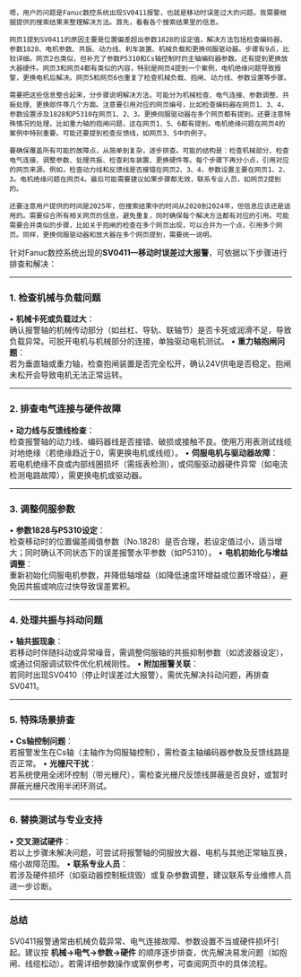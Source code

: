 ```text
嗯，用户的问题是Fanuc数控系统出现SV0411报警，也就是移动时误差过大的问题。我需要根据提供的搜索结果来整理解决方法。首先，看看各个搜索结果里的信息。

网页1提到SV0411的原因主要是位置偏差超出参数1828的设定值，解决方法包括检查编码器、参数1828、电机参数、共振、动力线、刹车装置、机械负载和更换伺服驱动器。步骤有9点，比较详细。网页2也类似，但补充了参数P5310和Cs轴控制时的主轴编码器参数。还有提到更换放大器硬件。网页3和网页4都有类似的内容，特别是网页4提到一个案例，电机绝缘问题导致报警，更换电机后解决。网页5和网页6也重复了检查机械负载、抱闸、动力线、参数设置等步骤。

需要把这些信息整合起来，分步骤说明解决方法。可能分为机械检查、电气连接、参数调整、共振处理、更换部件等几个方面。注意要引用对应的网页编号，比如检查编码器在网页1、3、4，参数设置涉及1828和P5310在网页1、2、3。更换伺服驱动器在多个网页都有提到。还要注意特殊情况的处理，比如重力轴的抱闸问题，这在网页1、5、6都有提到。电机绝缘问题在网页4的案例中特别重要。可能还要提到检查反馈线，如网页3、5中的例子。

要确保覆盖所有可能的故障点，从简单到复杂，逐步排查。可能的结构是：检查机械部分、检查电气连接、调整参数、处理共振、检查刹车装置、更换硬件等。每个步骤下再分小点，引用对应的网页来源。例如，检查动力线和反馈线是否接错在网页2、3、4，参数设置主要在网页1、2、3。电机绝缘问题在网页4。最后可能需要建议如果步骤都无效，联系专业人员，如网页2提到的。

还要注意用户提供的时间是2025年，但搜索结果中的时间从2020到2024年，但信息应该还是适用的。需要综合所有相关网页的信息，避免重复，同时确保每个解决方法都有对应的引用。可能需要合并类似的步骤，比如关于抱闸的检查在多个网页出现，可以合并为一个点，引用多个网页。同样，更换伺服驱动器和放大器在多个网页提到，需要统一说明。
```
针对Fanuc数控系统出现的**SV0411—移动时误差过大报警**，可依据以下步骤进行排查和解决：

---

### **1. 检查机械与负载问题**
• **机械卡死或负载过大**：  
  确认报警轴的机械传动部分（如丝杠、导轨、联轴节）是否卡死或润滑不足，导致负载异常。可脱开电机与机械部分的连接，单独驱动电机测试。
• **重力轴抱闸问题**：  
  若为垂直轴或重力轴，检查抱闸装置是否完全松开，确认24V供电是否稳定。抱闸未松开会导致电机无法正常运转。

---

### **2. 排查电气连接与硬件故障**
• **动力线与反馈线检查**：  
  检查报警轴的动力线、编码器线是否接错、破损或接触不良。使用万用表测试线缆对地绝缘（若绝缘趋近于0，需更换电机或线缆）。
• **伺服电机与驱动器故障**：  
  若电机绝缘不良或内部线圈损坏（需摇表检测），或伺服驱动器硬件异常（如电流检测电路故障），需更换电机或驱动器。

---

### **3. 调整伺服参数**
• **参数1828与P5310设定**：  
  检查移动时的位置偏差阈值参数（No.1828）是否合理，若设定值过小，适当增大；同时确认不同状态下的误差报警水平参数（如P5310）。
• **电机初始化与增益调整**：  
  重新初始化伺服电机参数，并降低轴增益（如降低速度环增益或位置环增益），避免因共振或响应过快导致误差累积。

---

### **4. 处理共振与抖动问题**
• **轴共振现象**：  
  若移动时伴随抖动或异常噪音，需调整伺服轴的共振抑制参数（如滤波器设定），或通过伺服调试软件优化机械刚性。
• **附加报警关联**：  
  若同时出现SV0410（停止时误差过大报警），需优先解决抖动问题，再排查SV0411。

---

### **5. 特殊场景排查**
• **Cs轴控制问题**：  
  若报警发生在Cs轴（主轴作为伺服轴控制），需检查主轴编码器参数及反馈线路是否正常。
• **光栅尺干扰**：  
  若系统使用全闭环控制（带光栅尺），需检查光栅尺反馈线屏蔽是否良好，或暂时屏蔽光栅尺改用半闭环测试。

---

### **6. 替换测试与专业支持**
• **交叉测试硬件**：  
  若以上步骤未解决问题，可尝试将报警轴的伺服放大器、电机与其他正常轴互换，缩小故障范围。
• **联系专业人员**：  
  若涉及硬件损坏（如驱动器控制板烧毁）或复杂参数调整，建议联系专业维修人员进一步诊断。

---

### **总结**
SV0411报警通常由机械负载异常、电气连接故障、参数设置不当或硬件损坏引起。建议按 **机械→电气→参数→硬件** 的顺序逐步排查，优先解决易发问题（如抱闸、线缆松动）。若需详细参数操作或案例参考，可查阅网页中的具体流程。